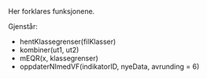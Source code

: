 Her forklares funksjonene.

Gjenstår:
* hentKlassegrenser(filKlasser)
* kombiner(ut1, ut2)
* mEQR(x, klassegrenser)
* oppdaterNImedVF(indikatorID, nyeData, avrunding = 6)

